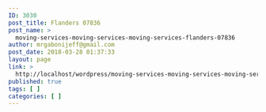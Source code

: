 ```yaml
---
ID: 3030
post_title: Flanders 07836
post_name: >
  moving-services-moving-services-moving-services-flanders-07836
author: mrgabonijeff@gmail.com
post_date: 2018-03-28 01:37:33
layout: page
link: >
  http://localhost/wordpress/moving-services-moving-services-moving-services-flanders-07836/
published: true
tags: [ ]
categories: [ ]
---
```

